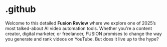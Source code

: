 # .github
Welcome to this detailed **Fusion Review** where we explore one of 2025’s most talked-about AI video automation tools. Whether you're a content creator, digital marketer, or freelancer, FUSION promises to change the way you generate and rank videos on YouTube. But does it live up to the hype?

